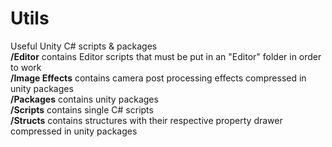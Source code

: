# Utils
Useful Unity C# scripts & packages  
**/Editor** contains Editor scripts that must be put in an "Editor" folder in order to work  
**/Image Effects** contains camera post processing effects compressed in unity packages  
**/Packages** contains unity packages  
**/Scripts** contains single C# scripts  
**/Structs** contains structures with their respective property drawer compressed in unity packages  

